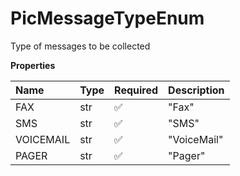 # PicMessageTypeEnum

Type of messages to be collected

**Properties**

| Name      | Type | Required | Description |
| :-------- | :--- | :------- | :---------- |
| FAX       | str  | ✅       | "Fax"       |
| SMS       | str  | ✅       | "SMS"       |
| VOICEMAIL | str  | ✅       | "VoiceMail" |
| PAGER     | str  | ✅       | "Pager"     |

<!-- This file was generated by liblab | https://liblab.com/ -->
